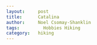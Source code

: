 ```yaml
---
layout:     post
title:      Catalina
author:     Noel Csomay-Shanklin
tags: 		  Hobbies Hiking
category:   hiking
---
```

<!-- Start Writing Below in Markdown -->
<script src="https://cdn.jsdelivr.net/npm/publicalbum@latest/dist/pa-embed-player.min.js" async></script>
<div class="pa-embed-player" style="width:100%; height:480px; display:none;"
  data-link="https://photos.app.goo.gl/446sz1hY5tBuY8ns9"
  data-title="Catalina"
  data-description="5 new photos · Album by Noel C-S">
  <img data-src="https://lh3.googleusercontent.com/hw8ESJeBAvHi4kVmK7L6uxPuS21YesVXQrLTASurJSwdS5b-092Sa_yrq2qoAwImd_y6bO51RVR3YDcB7L9hoJ_GlHIvFpVbG6oLa9PfKCmwX6mdOMku5lsjaSIV1CGj5pxyhUwsIJo=w1920-h1080" src="" alt="" />
  <img data-src="https://lh3.googleusercontent.com/w-C6rmNNvWo_8k4sA2YJakyFvqOtOwhOP76QvbmzoOdAa7nupUri4RHWcGd9CzQ7xWQ9VaJQ6qmFKW4OJzm5HDZ44ZqpkQD6eVhXXYp-0IhJFHqAtMULXTWKvsE2Vg3GksGmJO9lGWg=w1920-h1080" src="" alt="" />
  <img data-src="https://lh3.googleusercontent.com/LYNoVY9aojEF0RwlASUJHjN3efJDHKK07NULSbyRJwkvPUcHjNsww1wRoS_JGeN6CD7me5EoCNftvaNHX-IX4PgWDOK_cpGPDvrlQyxHM-eRV95uxc-9ZACxbDA86LDn-nxxYzTsOk0=w1920-h1080" src="" alt="" />
  <img data-src="https://lh3.googleusercontent.com/WG7DrQ1GTo1yg52b8dYKF8Ci9Yl9JZLAq_JUnQioeR-YOKg3N-ZYrglTSkNR44oMCnHknKpsoHDs5w_ZAL_1wbVeizUi9KLUPu40eYZdFEKxqGAIjqAgIY3_EVvAjXyz4yOy730xXyw=w1920-h1080" src="" alt="" />
  <img data-src="https://lh3.googleusercontent.com/CwVrnS4OE2Ut_mdZ9yzyA0jN0KCSpp57fCcKf5hh9EdxNj-mY_ri0AWYZhRFunJEfSJO3d4vfq1QE_M1rvHmDdUQUm6hd9c5w8yhSezb733tUaYMYaqkJrUhQPX_h1LD0AQDx-G8gfA=w1920-h1080" src="" alt="" />
</div>
